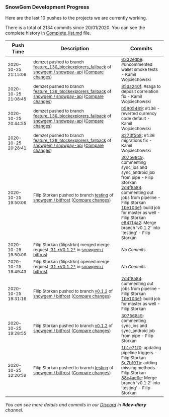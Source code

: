 
### SnowGem Development Progress

Here are the last 10 pushes to the projects we are currently working.

There is a total of 2134 commits since 20/01/2020. You can see the complete history in
 [Complete_list.md](Complete_list.md) file.

| Push Time | Description | Commits |
| --- | --- | --- |
| <sub>2020-10-25 21:15:06</sub> | <sub>demzet pushed to branch [feature\_136\_blockexplorers\_fallback](https://gitlab.com/snowgem/snowpay-api/commits/feature_136_blockexplorers_fallback) of [snowgem / snowpay\-api](https://gitlab.com/snowgem/snowpay-api) ([Compare changes](https://gitlab.com/snowgem/snowpay-api/compare/85da240fdf7b6e96656b49d657a9085f29af687d...6332edbe6895da595f81f3f62a244dcfdfc0aa5c))</sub> | <sub>[6332edbe](https://gitlab.com/snowgem/snowpay-api/-/commit/6332edbe6895da595f81f3f62a244dcfdfc0aa5c): #uncommented wallet smoke tests - Kamil Wojciechowski</sub> |
| <sub>2020-10-25 21:08:45</sub> | <sub>demzet pushed to branch [feature\_136\_blockexplorers\_fallback](https://gitlab.com/snowgem/snowpay-api/commits/feature_136_blockexplorers_fallback) of [snowgem / snowpay\-api](https://gitlab.com/snowgem/snowpay-api) ([Compare changes](https://gitlab.com/snowgem/snowpay-api/compare/b59054891b2b7ff610f5b75dd1d625a6e5348c22...85da240fdf7b6e96656b49d657a9085f29af687d))</sub> | <sub>[85da240f](https://gitlab.com/snowgem/snowpay-api/-/commit/85da240fdf7b6e96656b49d657a9085f29af687d): #saga to deposit correlation fix - Kamil Wojciechowski</sub> |
| <sub>2020-10-25 20:44:55</sub> | <sub>demzet pushed to branch [feature\_136\_blockexplorers\_fallback](https://gitlab.com/snowgem/snowpay-api/commits/feature_136_blockexplorers_fallback) of [snowgem / snowpay\-api](https://gitlab.com/snowgem/snowpay-api) ([Compare changes](https://gitlab.com/snowgem/snowpay-api/compare/8273f5b8501b7c72bce3ac09540dcf13ba4dc225...b59054891b2b7ff610f5b75dd1d625a6e5348c22))</sub> | <sub>[b5905489](https://gitlab.com/snowgem/snowpay-api/-/commit/b59054891b2b7ff610f5b75dd1d625a6e5348c22): #136 - reverted currency code default - Kamil Wojciechowski</sub> |
| <sub>2020-10-25 20:28:41</sub> | <sub>demzet pushed to branch [feature\_136\_blockexplorers\_fallback](https://gitlab.com/snowgem/snowpay-api/commits/feature_136_blockexplorers_fallback) of [snowgem / snowpay\-api](https://gitlab.com/snowgem/snowpay-api) ([Compare changes](https://gitlab.com/snowgem/snowpay-api/compare/3d7accafaa5335abf8ce6a45187224f0cc77628c...8273f5b8501b7c72bce3ac09540dcf13ba4dc225))</sub> | <sub>[8273f5b8](https://gitlab.com/snowgem/snowpay-api/-/commit/8273f5b8501b7c72bce3ac09540dcf13ba4dc225): #136 migrations fix - Kamil Wojciechowski</sub> |
| <sub>2020-10-25 19:50:06</sub> | <sub>Filip Storkan pushed to branch [testing](https://gitlab.com/snowgem/bitfrost/commits/testing) of [snowgem / bitfrost](https://gitlab.com/snowgem/bitfrost) ([Compare changes](https://gitlab.com/snowgem/bitfrost/compare/88c4ae6e1ff4afc0a101b7a1a3355e69587a4b3c...e847f4a279859422b2b7fb3ef325b6245911fa7a))</sub> | <sub>[307568c9](https://gitlab.com/snowgem/bitfrost/-/commit/307568c962f94bcb312e5fe7aed8eaca62f03680): commenting sync_ios and sync_android job from pipe - Filip Storkan<br>[2d4f8a84](https://gitlab.com/snowgem/bitfrost/-/commit/2d4f8a847fce73ea7fd58011b4957f368d0d8655): commenting out jobs from pipeline - Filip Storkan<br>[1be103ef](https://gitlab.com/snowgem/bitfrost/-/commit/1be103efde4935570a43958073f3c141fc42107b): build job for master as well - Filip Storkan<br>[e847f4a2](https://gitlab.com/snowgem/bitfrost/-/commit/e847f4a279859422b2b7fb3ef325b6245911fa7a): Merge branch 'v0.1.2' into 'testing' - Filip Storkan</sub> |
| <sub>2020-10-25 19:50:06</sub> | <sub>Filip Storkan (filipstrkn) merged merge request [\!31 \*V0\.1\.2\*](https://gitlab.com/snowgem/bitfrost/-/merge_requests/31) in [snowgem / bitfrost](https://gitlab.com/snowgem/bitfrost)</sub> | <sub>_No Commits_</sub> |
| <sub>2020-10-25 19:49:43</sub> | <sub>Filip Storkan (filipstrkn) opened merge request [\!31 \*V0\.1\.2\*](https://gitlab.com/snowgem/bitfrost/-/merge_requests/31) in [snowgem / bitfrost](https://gitlab.com/snowgem/bitfrost)</sub> | <sub>_No Commits_</sub> |
| <sub>2020-10-25 19:31:16</sub> | <sub>Filip Storkan pushed to branch [v0\.1\.2](https://gitlab.com/snowgem/bitfrost/commits/v0.1.2) of [snowgem / bitfrost](https://gitlab.com/snowgem/bitfrost) ([Compare changes](https://gitlab.com/snowgem/bitfrost/compare/307568c962f94bcb312e5fe7aed8eaca62f03680...1be103efde4935570a43958073f3c141fc42107b))</sub> | <sub>[2d4f8a84](https://gitlab.com/snowgem/bitfrost/-/commit/2d4f8a847fce73ea7fd58011b4957f368d0d8655): commenting out jobs from pipeline - Filip Storkan<br>[1be103ef](https://gitlab.com/snowgem/bitfrost/-/commit/1be103efde4935570a43958073f3c141fc42107b): build job for master as well - Filip Storkan</sub> |
| <sub>2020-10-25 19:28:55</sub> | <sub>Filip Storkan pushed to branch [v0\.1\.2](https://gitlab.com/snowgem/bitfrost/commits/v0.1.2) of [snowgem / bitfrost](https://gitlab.com/snowgem/bitfrost) ([Compare changes](https://gitlab.com/snowgem/bitfrost/compare/6c7bf97b9564f0bc67ec2b0b38cc0d64578b175b...307568c962f94bcb312e5fe7aed8eaca62f03680))</sub> | <sub>[307568c9](https://gitlab.com/snowgem/bitfrost/-/commit/307568c962f94bcb312e5fe7aed8eaca62f03680): commenting sync_ios and sync_android job from pipe - Filip Storkan</sub> |
| <sub>2020-10-25 12:20:59</sub> | <sub>Filip Storkan pushed to branch [testing](https://gitlab.com/snowgem/bitfrost/commits/testing) of [snowgem / bitfrost](https://gitlab.com/snowgem/bitfrost) ([Compare changes](https://gitlab.com/snowgem/bitfrost/compare/37f3d018fefa82a8acda8237de83e0710052cbaf...88c4ae6e1ff4afc0a101b7a1a3355e69587a4b3c))</sub> | <sub>[1b1e71f0](https://gitlab.com/snowgem/bitfrost/-/commit/1b1e71f04c2349d6ef0dd30616dce6780253de93): updating pipeline triggers - Filip Storkan<br>[6c7bf97b](https://gitlab.com/snowgem/bitfrost/-/commit/6c7bf97b9564f0bc67ec2b0b38cc0d64578b175b): adding missing methods - Filip Storkan<br>[88c4ae6e](https://gitlab.com/snowgem/bitfrost/-/commit/88c4ae6e1ff4afc0a101b7a1a3355e69587a4b3c): Merge branch 'v0.1.2' into 'testing' - Filip Storkan</sub> |

_You can see more details and commits in our [Discord](https://discord.gg/zumGnbg) in **#dev-diary** channel._
